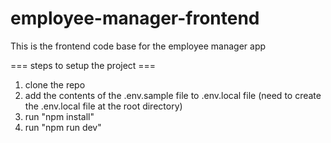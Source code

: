 # employee-manager-frontend
This is the frontend code base for the employee manager app

=== steps to setup the project ===
01. clone the repo
02. add the contents of the .env.sample file to .env.local file (need to create the .env.local file at the root directory)
03. run "npm install"
04. run "npm run dev"
